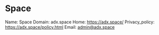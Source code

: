 
# Space

Name: Space
Domain: adx.space
Home: https://adx.space/
Privacy_policy: https://adx.space/policy.html
Email: admin@adx.space
